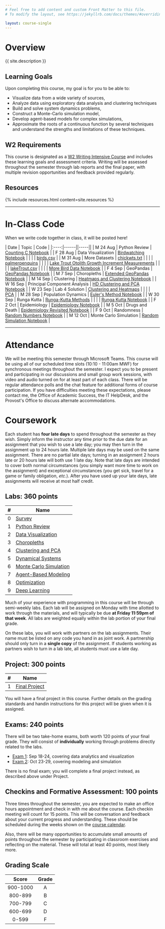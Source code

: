 ```yaml
---
# Feel free to add content and custom Front Matter to this file.
# To modify the layout, see https://jekyllrb.com/docs/themes/#overriding-theme-defaults

layout: course-single
---
```


# <a name="description">Overview</a>

{{ site.description }}

## <a name="goals">Learning Goals</a>

Upon completing this course, my goal is for you to be able to:

* Visualize data from a wide variety of sources,
* Analyze data using exploratory data analysis and clustering techniques
* Build and solve system dynamics problems,
* Construct a Monte-Carlo simulation model,
* Develop agent-based models for complex simulations,
* Approximate the roots of a continuous function by several techniques and understand the strengths and limitations of these techniques.

## W2 Requirements

This course is designated as a <a href="https://www.hendrix.edu/Faculty_Handbook/2020-2021/Academic_Policies_and_Procedures/F_2_c__Writing_Across_the_Curriculum/">W2 Writing Intensive Course</a> and
includes these learning goals and assessment criteria. Writing will be assessed throughout
the semester through lab reports and the final paper, with multiple revision
opportunities and feedback provided regularly.

## <a name="resources">Resources</a>

{% include resources.html content=site.resources %}

<hr>

# <a name="inclasscode">In-Class Code</a>

When we write code together in class, it will be posted here!

| Date | Topic | Code |
|:----:|------||-----||
| M 24 Aug | Python Review | [Counting C Notebook](https://nbviewer.jupyter.org/urls/hendrix-cs.github.io/csci285/assets/code/Counting_Cs.ipynb) |
| F 28 Aug | Data Visualization | [Birdwatching Notebook](https://nbviewer.jupyter.org/urls/hendrix-cs.github.io/csci285/assets/code/Goadrich%20Bird%20Data.ipynb) |
| | | [birds.csv]({{site.baseurl}}/assets/data/goadrich_summer_bird_journal_2020.csv) |
| M 31 Aug | More Datasets | [chickwts.txt]({{site.baseurl}}/assets/data/chickwts.txt) |
| | | [palmerpenquins](https://github.com/allisonhorst/palmerpenguins) |
| | | [Lake Trout Otolith Growth Increment Measurements](https://alaska.usgs.gov/products/data.php?dataid=306) |
| | | [lakeTrout.csv]({{site.baseurl}}/assets/data/lakeTrout.csv)  |
| | | [More Bird Data Notebook](https://nbviewer.jupyter.org/urls/hendrix-cs.github.io/csci285/assets/code/More%20Bird%20Data.ipynb) |
| F 4 Sep | GeoPandas | [GeoPandas Notebook](https://nbviewer.jupyter.org/urls/hendrix-cs.github.io/csci285/assets/code/GeoPandas%20Example.ipynb) |
| M 7 Sep | Choropleths | [Extended GeoPandas Notebook](https://nbviewer.jupyter.org/urls/hendrix-cs.github.io/csci285/assets/code/Geopandas%20and%20Choropleths.ipynb) |
| M 14 Sep | Clustering | [Heatmaps and Clustering Notebook](https://nbviewer.jupyter.org/urls/hendrix-cs.github.io/csci285/assets/code/Heatmaps%20and%20Clustering.ipynb) |
| W 16 Sep | Principal Component Analysis | [HD Clustering and PCA Notebook](https://nbviewer.jupyter.org/urls/hendrix-cs.github.io/csci285/assets/code/Higher-Dimensional%20Clustering%20and%20PCA.ipynb) |
| W 23 Sep | Lab 4 Solution | [Clustering and Heatmaps](https://nbviewer.jupyter.org/urls/hendrix-cs.github.io/csci285/assets/code/Cancer%20Microarray.ipynb) |
| | | [PCA](https://nbviewer.jupyter.org/urls/hendrix-cs.github.io/csci285/assets/code/Gene%20Chip%20PCA.ipynb) |
| M 28 Sep | Population Dynamics | [Euler's Method Notebook](https://nbviewer.jupyter.org/urls/hendrix-cs.github.io/csci285/assets/code/Euler's%20Method.ipynb) |
| W 30 Sep | Runga Kutta | [Runga-Kutta Methods](https://en.wikipedia.org/wiki/Runge%E2%80%93Kutta_methods) |
|  | | [Runga Kutta Notebook](https://nbviewer.jupyter.org/urls/hendrix-cs.github.io/csci285/assets/code/Runga%20Kutta%20and%20Lorenz.ipynb) |
| F 2 Oct | Epidemiology | [Epidemiology Notebook](https://nbviewer.jupyter.org/urls/hendrix-cs.github.io/csci285/assets/code/Epidemiology.ipynb) |
| M 5 Oct | Drugs and Death | [Epidemiology Revisited Notebook](https://nbviewer.jupyter.org/urls/hendrix-cs.github.io/csci285/assets/code/Epidemiology%20Revisited.ipynb) |
| F 9 Oct | Randomness | [Random Numbers Notebook](https://nbviewer.jupyter.org/urls/hendrix-cs.github.io/csci285/assets/code/Random%20Numbers.ipynb) |
| M 12 Oct | Monte Carlo Simulation | [Random Simulation Notebook](https://nbviewer.jupyter.org/urls/hendrix-cs.github.io/csci285/assets/code/Random%20Simulation.ipynb) |

<hr>

# Attendance

We will be meeting this semester through Microsoft Teams.
This course will be using all of our scheduled time slots (10:10 - 11:00am MWF) for synchronous meetings
throughout the semester. I expect you to be present and participating in our discussions
and small group work sessions, with video and audio turned on for at least part of
each class. There will be regular attendance polls and the chat feature for additional
forms of course participation. If you have difficulties meeting these expectations,
please contact me, the Office of Academic Success, the IT HelpDesk, and the Provost's Office
to discuss alternate accommodations.

# Coursework

Each student has **four late days** to spend throughout the semester as they wish.
Simply inform the instructor any time *prior* to the due date for an assignment
that you wish to use a late day; you may then turn in the assignment up to 24
hours late. Multiple late days may be used on the same assignment. There are no
partial late days; turning in an assignment 2 hours late or 20 hours late will
both use 1 late day. Note that late days are intended to cover both normal
circumstances (you simply want more time to work on the assignment) and
exceptional circumstances (you get sick, travel for a game or family
obligation, *etc.*). After you have used up your late days, late assignments
will receive at most half credit.

<!--
| #  | Name |
|:--:|-----|
|0 | [Info Sheet](https://docs.google.com/forms/d/e/1FAIpQLSdtxgmw2tL6IzzK0qq3Fw2h2FTFmGHoTRs8p6wTfTToUn7pZg/viewform?usp=sf_link) |
-->

## <a name="labs">Labs</a>: 360 points

| #  | Name |
|:--:|-----|
|0 | [Survey](https://forms.gle/9MBCMbJe1THhxX3n6) |
|1 | [Python Review]({{site.baseurl}}/labs/python-review.html) |
|2 | [Data Visualization]({{site.baseurl}}/labs/visualization.html) |
|3 | [Choropleths]({{site.baseurl}}/labs/gismashup.html) |
|4 | [Clustering and PCA]({{site.baseurl}}/labs/kmeans-pca.html) |
|5 | [Dynamical Systems]({{site.baseurl}}/labs/malaria.html) |
|6 | [Monte Carlo Simulation]({{site.baseurl}}/labs/montecarlo.html) |
|7 | [Agent-Based Modeling]({{site.baseurl}}/labs/abm.html) |
|8 | [Optimization]({{site.baseurl}}/labs/optimization.html) |
|9 | [Deep Learning]({{site.baseurl}}/labs/deep-learning.html) |

Much of your experience with programming in this course will be through semi-weekly labs. Each lab will be assigned on Monday with time allotted to work through the materials, and will typically be due **at Friday 11:59pm of that week**. All labs are weighted equally within the lab portion of your final grade.

On these labs, you will work with partners on the lab assignments. Their name must be listed on any code you hand in as joint work. A partnership should only turn in a **single copy** of the assignment. If students working as partners wish to turn in a lab late, all students must use a late day.

## <a name="projects">Project</a>: 300 points

| #  | Name |
|:--:|-----|
|1 | [Final Project]({{site.baseurl}}/projects/project.html)  |

You will have a final project in this course.
Further details on the grading standards and handin instructions for this
project will be given when it is assigned.

## <a name="exams">Exams</a>: 240 points

There will be two take-home exams, both worth 120 points of
your final grade. They will consist of **individually** working through
problems directly related to the labs.

* [Exam 1]({{site.baseurl}}/exams/exam1.html): Sep 18-24, covering data analytics and visualization
* [Exam 2]({{site.baseurl}}/exams/exam2.html): Oct 23-29, covering modeling and simulation

There is no final exam; you will complete a final project instead, as described above under Project.

## <a name="hwqz">Checkins and Formative Assessment</a>: 100 points

Three times throughout the semester, you are expected to
make an office hours appointment and check in with me about the course. Each checkin
meeting will count for 15 points.
This will be conversation and feedback about your current progress and understanding.
These should be scheduled during the weeks shown
on the [course calendar](https://app.teamgantt.com/public/projects/calendar/2020-08-01?ids=2238941&projectIds=2238941&publicKeys=fItPsEP7nOQ4).

Also, there will be many opportunities to accumulate small amounts of points
throughout the semester by participating in classroom exercises and
reflecting on the material. These will total at least 40 points, most likely more.

## <a name="scale">Grading Scale</a>

| Score  | Grade  |
|:------:|:------:|
| 900-1000  | A   |
| 800-899   | B   |
| 700-799   | C   |
| 600-699   | D   |
| 0-599     | F   |
